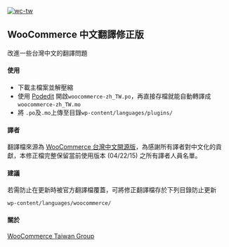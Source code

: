 [![wc-tw](https://cloud.githubusercontent.com/assets/6985904/7420239/50904f06-efad-11e4-9b33-7cab0c403909.png)](www.facebook.com/groups/woocommercetaiwan)

## WooCommerce 中文翻譯修正版
 改進一些台灣中文的翻譯問題
 
#### 使用
* 下載主檔案並解壓縮
* 使用 [Podedit](http://poedit.net/) 開啟`woocommerce-zh_TW.po`，再直接存檔就能自動轉譯成`woocommerce-zh_TW.mo`
* 將 `.po`及`.mo`上傳至目錄`wp-content/languages/plugins/`

#### 譯者

翻譯檔來源為 [WooCommerce 台灣中文開源版](https://www.transifex.com/projects/p/woocommerce/language/zh_TW/)，為感謝所有譯者對中文化的貢獻，本修正檔完整保留當前使用版本 (04/22/15) 之所有譯者人員名單。


#### 建議

若需防止在更新時被官方翻譯檔覆蓋，可將修正翻譯檔存於下列目錄防止更新

`wp-content/languages/woocommerce/`

#### 關於

[WooCommerce Taiwan Group](www.facebook.com/groups/woocommercetaiwan)
